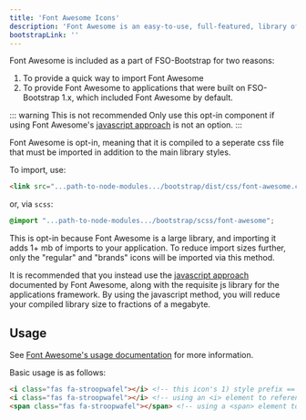 ```yaml
---
title: 'Font Awesome Icons'
description: 'Font Awesome is an easy-to-use, full-featured, library of over 1300 icons.'
bootstrapLink: ''
---
```


Font Awesome is included as a part of FSO-Bootstrap for two reasons:
1. To provide a quick way to import Font Awesome
1. To provide Font Awesome to applications that were built on FSO-Bootstrap 1.x, which included Font Awesome by default.

::: warning This is not recommended
Only use this opt-in component if using Font Awesome's [javascript approach](https://fontawesome.com/how-to-use/on-the-web/setup/getting-started?using=svg-with-js) is not an option. 
:::

Font Awesome is opt-in, meaning that it is compiled to a seperate css file that must be imported in addition to the main library styles.

To import, use:

```html
<link src="...path-to-node-modules.../bootstrap/dist/css/font-awesome.css">
```

or, via `scss`:

```scss
@import "...path-to-node-modules.../bootstrap/scss/font-awesome";
```

This is opt-in because Font Awesome is a large library, and importing it adds 1+ mb of imports to your application. To reduce import sizes further, only the "regular" and "brands" icons will be imported via this method.

It is recommended that you instead use the [javascript approach](https://fontawesome.com/how-to-use/on-the-web/setup/getting-started?using=svg-with-js) documented by Font Awesome, along with the requisite js library for the applications framework. By using the javascript method, you will reduce your compiled library size to fractions of a megabyte.

## Usage

See [Font Awesome's usage documentation](https://fontawesome.com/how-to-use/on-the-web/referencing-icons/basic-use) for more information.

Basic usage is as follows:

```html
<i class="fas fa-stroopwafel"></i> <!-- this icon's 1) style prefix == fas and 2) icon name == stroopwafel -->
<i class="fas fa-stroopwafel"></i> <!-- using an <i> element to reference the icon -->
<span class="fas fa-stroopwafel"></span> <!-- using a <span> element to reference the icon -->
```
